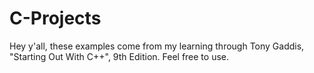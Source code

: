 # C-Projects
Hey y'all, these examples come from my learning through Tony Gaddis, "Starting Out With C++", 9th Edition. Feel free to use.



